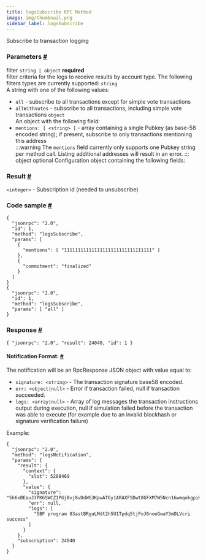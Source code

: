```yaml
--- 
title: logsSubscribe RPC Method 
image: img/thumbnail.png 
sidebar_label: logsSubscribe
---  
```

Subscribe to transaction logging

### Parameters [#](#parameters)
filter `string | object` **required**    
filter criteria for the logs to receive results by account type. The following filters types are currently supported:
`string`  
A string with one of the following values:
  - `all` - subscribe to all transactions except for simple vote transactions
  - `allWithVotes` - subscribe to all transactions, including simple vote transactions
`object`  
An object with the following field:  
- `mentions: [ <string> ]` - array containing a single Pubkey (as base-58 encoded string); if present, subscribe to only transactions mentioning this address  
:::warning
The `mentions` field currently only supports one Pubkey string per method call. Listing additional addresses will result in an error.
:::
object optional
Configuration object containing the following fields:

### Result [#](#result)

`<integer>` - Subscription id (needed to unsubscribe)

### Code sample [#](#code-sample)

```
{
  "jsonrpc": "2.0",
  "id": 1,
  "method": "logsSubscribe",
  "params": [
    {
      "mentions": [ "11111111111111111111111111111111" ]
    },
    {
      "commitment": "finalized"
    }
  ]
}
{
  "jsonrpc": "2.0",
  "id": 1,
  "method": "logsSubscribe",
  "params": [ "all" ]
}
```


### Response [#](#response)

```
{ "jsonrpc": "2.0", "result": 24040, "id": 1 }
```


#### Notification Format: [#](#notification-format)

The notification will be an RpcResponse JSON object with value equal to:

*   `signature: <string>` - The transaction signature base58 encoded.
*   `err: <object|null>` - Error if transaction failed, null if transaction succeeded. 
*   `logs: <array|null>` - Array of log messages the transaction instructions output during execution, null if simulation failed before the transaction was able to execute (for example due to an invalid blockhash or signature verification failure)

Example:

```
{
  "jsonrpc": "2.0",
  "method": "logsNotification",
  "params": {
    "result": {
      "context": {
        "slot": 5208469
      },
      "value": {
        "signature": "5h6xBEauJ3PK6SWCZ1PGjBvj8vDdWG3KpwATGy1ARAXFSDwt8GFXM7W5Ncn16wmqokgpiKRLuS83KUxyZyv2sUYv",
        "err": null,
        "logs": [
          "SBF program 83astBRguLMdt2h5U1Tpdq5tjFoJ6noeGwaY3mDLVcri success"
        ]
      }
    },
    "subscription": 24040
  }
}
```
